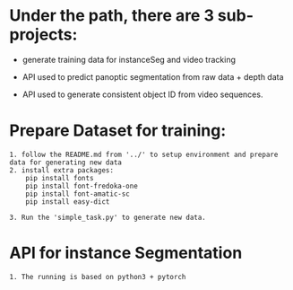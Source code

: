 # Under the path, there are 3 sub-projects:
+ generate training data for instanceSeg and video tracking

+ API used to predict panoptic segmentation from raw data + depth data

+ API used to generate consistent object ID from video sequences.

# Prepare Dataset for training:
    1. follow the README.md from '../' to setup environment and prepare data for generating new data
    2. install extra packages:
        pip install fonts
        pip install font-fredoka-one
        pip install font-amatic-sc
        pip install easy-dict
        
    3. Run the 'simple_task.py' to generate new data.

# API for instance Segmentation
    1. The running is based on python3 + pytorch
